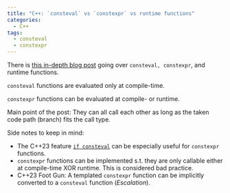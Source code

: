 ```yaml
---
title: "C++: `consteval` vs `constexpr` vs runtime functions"
categories:
  - C++
tags:
  - consteval
  - constexpr
---
```


There is [this in-depth blog post](https://biowpn.github.io/bioweapon/2024/02/17/constexpr-consteval-function.html)
going over `consteval, constexpr`, and runtime functions.

`consteval` functions are evaluated only at compile-time.

`constexpr` functions can be evaluated at compile- or runtime.

Main point of the post: They can all call each other as long as the taken code path (branch) fits the call type.

Side notes to keep in mind:
- The C++23 feature [`if consteval`](https://en.cppreference.com/w/cpp/language/if) can be especially useful for `constexpr`
  functions.
- `constexpr` functions can be implemented s.t. they are only callable either at compile-time XOR runtime.
  This is considered bad practice.
- C++23 Foot Gun: A templated `constexpr` function can be implicitly converted to a `consteval` function (_Escalation_).
